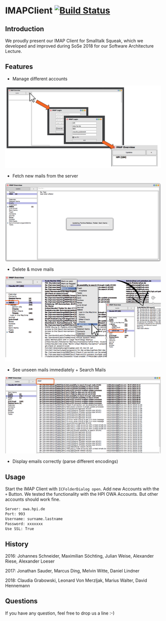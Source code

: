  # IMAPClient [![Build Status](https://travis-ci.org/hpi-swa-teaching/IMAPClient.svg?branch=develop)](https://travis-ci.org/hpi-swa-teaching/IMAPClient)
 
 
 ## Introduction
 We proudly present our IMAP Client for Smalltalk Squeak, which we developed and improved during SoSe 2018 for our Software Architecture Lecture.
 
 ## Features
 - Manage different accounts
 
  ![](screenshots/manage_accounts.png)
 - Fetch new mails from the server
 
  ![](screenshots/update_mails.png)
 - Delete & move mails
 
 ![](screenshots/move_mails.png)
 - See unseen mails immediately + Search Mails
 
  ![](screenshots/search_mails.png)
 - Display emails correctly (parse different encodings)

## Usage
Start the IMAP Client with `ICFolderDialog open`. Add new Accounts with the `+` Button. We tested the functionality with the HPI OWA Accounts. But other accounts should work fine.
``` 
Server: owa.hpi.de
Port: 993
Username: surname.lastname
Password: xxxxxxx
Use SSL: True
```

## History
2016: Johannes Schneider, Maximilian Söchting, Julian Weise, Alexander Riese, Alexander Loeser

2017: Jonathan Sauder, Marcus Ding, Melvin Witte, Daniel Lindner

2018: Claudia Grabowski, Leonard Von Merzljak, Marius Walter, David Hennemann

## Questions

If you have any question, feel free to drop us a line :-)
